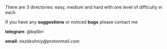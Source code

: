 There are 3 directories: easy, medium and hard with one level of difficulty in each 

If you have any **suggestions** or noticed **bugs** please contact me

**telegram**: _@kqlibri_

**email**: _nezdeshniy@protonmail.com_
